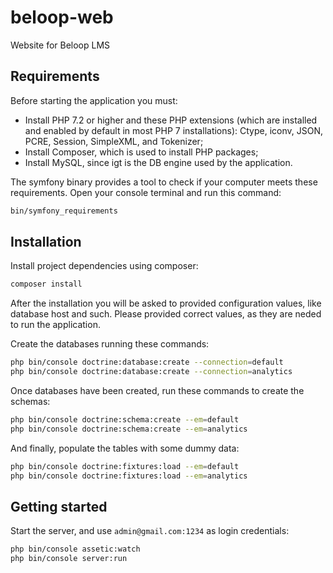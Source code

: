# beloop-web

Website for Beloop LMS

## Requirements

Before starting the application you must:

* Install PHP 7.2 or higher and these PHP extensions (which are installed and enabled by default in most PHP 7 installations): Ctype, iconv, JSON, PCRE, Session, SimpleXML, and Tokenizer;
* Install Composer, which is used to install PHP packages;
* Install MySQL, since igt is the DB engine used by the application.

The symfony binary provides a tool to check if your computer meets these requirements. Open your console terminal and run this command:

```bash
bin/symfony_requirements
```

## Installation

Install project dependencies using composer:

```bash
composer install
```

After the installation you will be asked to provided configuration values, like database host and such. Please provided correct values, as they are neded to run the application.

Create the databases running these commands:

```bash
php bin/console doctrine:database:create --connection=default
php bin/console doctrine:database:create --connection=analytics
```

Once databases have been created, run these commands to create the schemas:

```bash
php bin/console doctrine:schema:create --em=default
php bin/console doctrine:schema:create --em=analytics
```

And finally, populate the tables with some dummy data:

```bash
php bin/console doctrine:fixtures:load --em=default
php bin/console doctrine:fixtures:load --em=analytics
```

## Getting started

Start the server, and use `admin@gmail.com:1234` as login credentials:

```bash
php bin/console assetic:watch
php bin/console server:run
```

